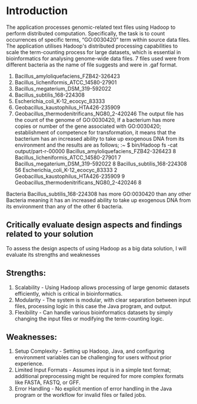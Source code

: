 # Introduction
The application processes genomic-related text files using Hadoop to perform distributed 
computation. Specifically, the task is to count occurrences of specific terms, “GO:0030420” term 
within source data files. 
The application utilises Hadoop's distributed processing capabilities to scale the term-counting 
process for large datasets, which is essential in bioinformatics for analysing genome-wide data 
files. 7 files used were from different bacteria as the name of file suggests and were in .gaf 
format.  
1. Bacillus_amyloliquefaciens_FZB42-326423 
2. Bacillus_licheniformis_ATCC_14580-27901 
3. Bacillus_megaterium_DSM_319-592022 
4. Bacillus_subtilis_168-224308 
5. Escherichia_coli_K-12_ecocyc_83333 
6. Geobacillus_kaustophilus_HTA426-235909 
7. Geobacillus_thermodenitrificans_NG80_2-420246 
The output file has the count of the genome of GO:0030420, If a bacterium has more copies or 
number of the gene associated with GO:0030420; establishment of competence for 
transformation, it means that the bacterium has an increased ability to take up exogenous DNA 
from its environment and the results are as follows;
:~ $ bin/Hadoop fs -cat output/part-r-00000
Bacillus_amyloliquefaciens_FZB42-326423 8
Bacillus_licheniformis_ATCC_14580-27901 7 
Bacillus_megaterium_DSM_319-592022 8
Bacillus_subtilis_168-224308 56
Escherichia_coli_K-12_ecocyc_83333 2
Geobacillus_kaustophilus_HTA426-235909 9
Geobacillus_thermodenitrificans_NG80_2-420246 8
   
Bacteria Bacillus_subtilis_168-224308 has more GO:0030420 than any other Bacteria meaning it 
has an increased ability to take up exogenous DNA from its environment than any of the other 6 
bacteria. 
## Critically evaluate design aspects and findings related to your solution 
To assess the design aspects of using Hadoop as a big data solution, I will evaluate its strengths 
and weaknesses 
## Strengths: 
1. Scalability - Using Hadoop allows processing of large genomic datasets efficiently, which is 
critical in bioinformatics. 
2. Modularity - The system is modular, with clear separation between input files, processing 
logic in this case the Java program, and output. 
3. Flexibility - Can handle various bioinformatics datasets by simply changing the input files or 
modifying the term-counting logic. 
## Weaknesses: 
1. Setup Complexity - Setting up Hadoop, Java, and configuring environment variables can be 
challenging for users without prior experience. 
2. Limited Input Formats - Assumes input is in a simple text format; additional preprocessing 
might be required for more complex formats like FASTA, FASTQ, or GFF. 
3. Error Handling - No explicit mention of error handling in the Java program or the workflow 
for invalid files or failed jobs.
